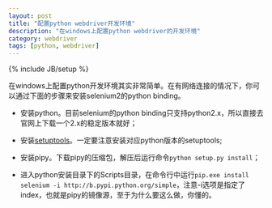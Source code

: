 ```yaml
---
layout: post
title: "配置python webdriver开发环境"
description: "在windows上配置python webdriver的开发环境"
category: webdriver
tags: [python, webdriver]
---
```

{% include JB/setup %}

在windows上配置python开发环境其实非常简单。在有网络连接的情况下，你可以通过下面的步骤来安装selenium2的python binding。

* 安装python。目前selenium的python binding只支持python2.x，所以直接去官网上下载一个2.x的稳定版本就好；

* 安装[setuptools](https://pypi.python.org/pypi/setuptools#downloads)。一定要注意安装对应python版本的setuptools;

* 安装pipy。下载pipy的压缩包，解压后运行命令```python setup.py install```；

* 进入python安装目录下的Scripts目录，在命令行中运行```pip.exe install selenium -i http://b.pypi.python.org/simple```，注意-i选项是指定了index，也就是pipy的镜像源，至于为什么要这么做，你懂的。


